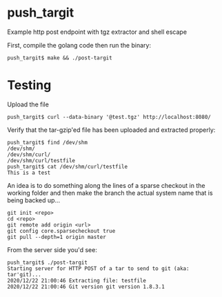 # push_targit
Example http post endpoint with tgz extractor and shell escape

First, compile the golang code then run the binary:
```
push_targit$ make && ./post-targit
```

# Testing
Upload the file
```
push_targit$ curl --data-binary '@test.tgz' http://localhost:8080/
```
Verify that the tar-gzip'ed file has been uploaded and extracted properly:
```
push_targit$ find /dev/shm
/dev/shm/
/dev/shm/curl/
/dev/shm/curl/testfile
push_targit$ cat /dev/shm/curl/testfile
This is a test

```

An idea is to do something along the lines of a sparse checkout in the working folder
and then make the branch the actual system name that is being backed up...
```
git init <repo>
cd <repo>
git remote add origin <url>
git config core.sparsecheckout true
git pull --depth=1 origin master
```

From the server side you'd see:
```
push_targit$ ./post-targit
Starting server for HTTP POST of a tar to send to git (aka: tar'git)...
2020/12/22 21:00:46 Extracting file: testfile
2020/12/22 21:00:46 Git version git version 1.8.3.1

```
